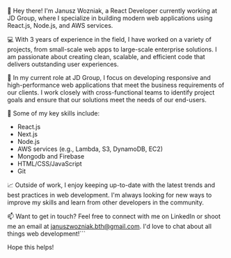 👋 Hey there! I'm Janusz Wozniak, a React Developer currently working at JD Group, where I specialize in building modern web applications using React.js, Node.js, and AWS services.

💻 With 3 years of experience in the field, I have worked on a variety of projects, from small-scale web apps to large-scale enterprise solutions. I am passionate about creating clean, scalable, and efficient code that delivers outstanding user experiences.

🚀 In my current role at JD Group, I focus on developing responsive and high-performance web applications that meet the business requirements of our clients. I work closely with cross-functional teams to identify project goals and ensure that our solutions meet the needs of our end-users.

🌟 Some of my key skills include:

- React.js
- Next.js
- Node.js
- AWS services (e.g., Lambda, S3, DynamoDB, EC2)
- Mongodb and Firebase
- HTML/CSS/JavaScript
- Git

📈 Outside of work, I enjoy keeping up-to-date with the latest trends and best practices in web development. I'm always looking for new ways to improve my skills and learn from other developers in the community.

📫 Want to get in touch? Feel free to connect with me on LinkedIn or shoot me an email at januszwozniak.bth@gmail.com. I'd love to chat about all things web development!```

Hope this helps!
